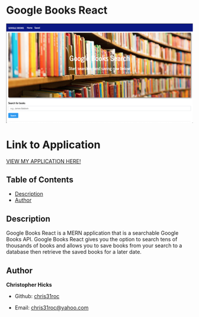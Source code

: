 # Google Books React

![Photo of Application](client/src/utils/images/google-books-photo.png)


# Link to Application
[VIEW MY APPLICATION HERE!](https://pacific-earth-11324.herokuapp.com/)


## Table of Contents

* [Description](#Description)
* [Author](#Author)


## Description
 
 Google Books React is a MERN application that is a searchable Google Books API. Google Books React gives you the option to search tens of thousands of books and allows you to save books from your search to a database then retrieve the saved books for a later date.

## Author

**Christopher Hicks**

- Github: [chris31roc](https://github.com/chris31roc)

- Email: chris31roc@yahoo.com